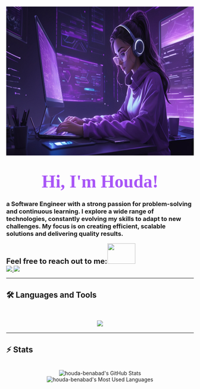 <img
  src="https://raw.githubusercontent.com/houda-benabad/houda-benabad/main/software-engineer.jpg"
  alt="Banner of a software engineer sitting in front of a desk"
  width="800" height="400"
/>

<h1 align="center">
  <span style="font-family: 'Fira Code'; font-size: 48px; color: #A855F7;">Hi, I'm Houda!</span>
</h1>

### a Software Engineer with a strong passion for problem-solving and continuous learning. I explore a wide range of technologies, constantly evolving my skills to adapt to new challenges. My focus is on creating efficient, scalable solutions and delivering quality results.

<div style="display: inline-block; vertical-align: middle;">
  <h2 style="display: inline; margin: 0; font-weight: bold; font-size: 1.25rem;">Feel free to reach out to me:</h2><img src="https://media2.giphy.com/media/v1.Y2lkPTc5MGI3NjExZXZ3NWJpaGpwZ2lsZWk2cDE5amg5cXN3ZzNnZHNtNHdudGo4aXhrYSZlcD12MV9pbnRlcm5hbF9naWZfYnlfaWQmY3Q9cw/p6ZVGS8zQbQIqH8G6l/giphy.gif" width="75" height="55">
</div>

<div>
  <a href="mailto:houdabenabad@gmail.com">
    <img
      src="https://img.shields.io/badge/Gmail-333333?style=for-the-badge&logo=gmail&logoColor=red"
    />
  </a>
  <a
    href="https://www.linkedin.com/in/houda-benabad-b466a8363/"
    target="_blank"
  >
    <img
      src="https://img.shields.io/badge/LinkedIn-0077B5?style=for-the-badge&logo=linkedin&logoColor=white"
      target="_blank"
    />
  </a>
</div>

<hr />

## 🛠️ Languages and Tools

<br />

<p align="center">
  <img
    src="https://skillicons.dev/icons?i=html,css,js,bash,express,nodejs,mongodb,react,c,cpp,docker,git,figma,postman,nginx"
  />
</p>

<hr />

## ⚡️ Stats

<br />

<div align="center">
  <img
    width="390"
    src="https://github-readme-stats.vercel.app/api?username=houda-benabad&theme=tokyonight&count_private=true&show_icons=true&rank_icon=github&locale=en"
    alt="houda-benabad's GitHub Stats"
  />
  <img
    width="325"
    src="https://github-readme-stats.vercel.app/api/top-langs?username=houda-benabad&theme=tokyonight&layout=donut&hide=css&langs_count=8&border_radius=10&show_icons=true&locale=en"
    alt="houda-benabad's Most Used Languages"
  />
</div>
